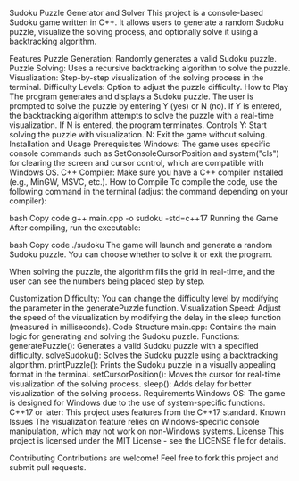 Sudoku Puzzle Generator and Solver
This project is a console-based Sudoku game written in C++. It allows users to generate a random Sudoku puzzle, visualize the solving process, and optionally solve it using a backtracking algorithm.

Features
Puzzle Generation: Randomly generates a valid Sudoku puzzle.
Puzzle Solving: Uses a recursive backtracking algorithm to solve the puzzle.
Visualization: Step-by-step visualization of the solving process in the terminal.
Difficulty Levels: Option to adjust the puzzle difficulty.
How to Play
The program generates and displays a Sudoku puzzle.
The user is prompted to solve the puzzle by entering Y (yes) or N (no).
If Y is entered, the backtracking algorithm attempts to solve the puzzle with a real-time visualization.
If N is entered, the program terminates.
Controls
Y: Start solving the puzzle with visualization.
N: Exit the game without solving.
Installation and Usage
Prerequisites
Windows: The game uses specific console commands such as SetConsoleCursorPosition and system("cls") for clearing the screen and cursor control, which are compatible with Windows OS.
C++ Compiler: Make sure you have a C++ compiler installed (e.g., MinGW, MSVC, etc.).
How to Compile
To compile the code, use the following command in the terminal (adjust the command depending on your compiler):

bash
Copy code
g++ main.cpp -o sudoku -std=c++17
Running the Game
After compiling, run the executable:

bash
Copy code
./sudoku
The game will launch and generate a random Sudoku puzzle. You can choose whether to solve it or exit the program.



When solving the puzzle, the algorithm fills the grid in real-time, and the user can see the numbers being placed step by step.

Customization
Difficulty: You can change the difficulty level by modifying the parameter in the generatePuzzle function.
Visualization Speed: Adjust the speed of the visualization by modifying the delay in the sleep function (measured in milliseconds).
Code Structure
main.cpp: Contains the main logic for generating and solving the Sudoku puzzle.
Functions:
generatePuzzle(): Generates a valid Sudoku puzzle with a specified difficulty.
solveSudoku(): Solves the Sudoku puzzle using a backtracking algorithm.
printPuzzle(): Prints the Sudoku puzzle in a visually appealing format in the terminal.
setCursorPosition(): Moves the cursor for real-time visualization of the solving process.
sleep(): Adds delay for better visualization of the solving process.
Requirements
Windows OS: The game is designed for Windows due to the use of system-specific functions.
C++17 or later: This project uses features from the C++17 standard.
Known Issues
The visualization feature relies on Windows-specific console manipulation, which may not work on non-Windows systems.
License
This project is licensed under the MIT License - see the LICENSE file for details.

Contributing
Contributions are welcome! Feel free to fork this project and submit pull requests.

